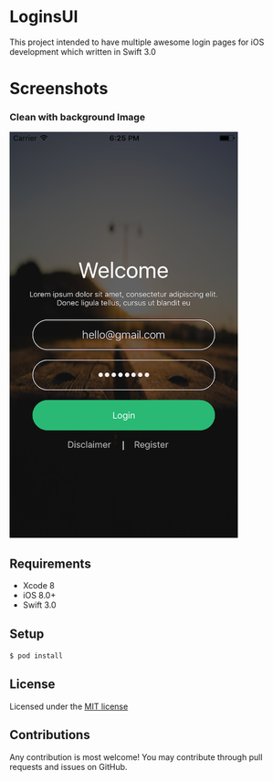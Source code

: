 # LoginsUI
This project intended to have multiple awesome login pages for iOS development which written in Swift 3.0

# Screenshots
### Clean with background Image
![image1](/Screenshots/image1.png)

## Requirements ##

- Xcode 8
- iOS 8.0+
- Swift 3.0

## Setup ##
```bash
$ pod install
```

## License ##
Licensed under the [MIT license](http://opensource.org/licenses/MIT)

## Contributions ##
Any contribution is most welcome! You may contribute through pull requests and issues on GitHub.


